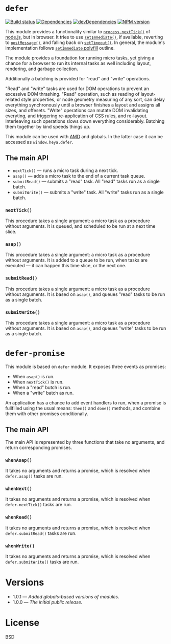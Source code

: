 # `defer`

[![Build status][travis-image]][travis-url]
[![Dependencies][deps-image]][deps-url]
[![devDependencies][dev-deps-image]][dev-deps-url]
[![NPM version][npm-image]][npm-url]


This module provides a functionality similar to [`process.nextTick()`](https://nodejs.org/docs/latest/api/process.html#process_process_nexttick_callback_arg)
of [node.js](https://nodejs.org/en/), but in browser. It tries to use [`setImmediate()`](https://developer.mozilla.org/en-US/docs/Web/API/Window/setImmediate),
if available, reverting to [`postMessage()`](https://developer.mozilla.org/en-US/docs/Web/API/window/postMessage), and falling back on
[`setTimeout()`](https://developer.mozilla.org/en-US/docs/Web/API/WindowTimers/setTimeout). In general, the module's implementation follows
[`setImmediate` polyfill](https://github.com/YuzuJS/setImmediate) outline.

The module provides a foundation for running micro tasks, yet giving a chance for a browser to run its internal tasks as well including layout,
rendering, and garbage collection.

Additionally a batching is provided for "read" and "write" operations.

"Read" and "write" tasks are used for DOM operations to prevent an excessive DOM thrashing. "Read" operation, such as reading of layout-related style properties,
or node geometry measuring of any sort, can delay everything synchronously until a browser finishes a layout and assigns all sizes, and offesets.
"Write" operations can mutate DOM invalidating everyting, and triggering re-application of CSS rules, and re-layout. Interleaving such operations slows down
everything considerably. Batching them together by kind speeds things up.

This module can be used with [AMD]() and globals. In the latter case it can be accessed as `window.heya.defer`.

## The main API

* `nextTick()` &mdash; runs a micro task during a next tick.
* `asap()` &mdash; adds a micro task to the end of a current task queue.
* `submitRead()` &mdash; submits a "read" task. All "read" tasks run as a single batch.
* `submitWrite()` &mdash; submits a "write" task. All "write" tasks run as a single batch.

### `nextTick()`

This procedure takes a single argument: a micro task as a procedure without arguments. It is queued, and scheduled to be run at a next time slice.

### `asap()`

This procedure takes a single argument: a micro task as a procedure without arguments. It is added to a queue to be run, when tasks are executed &mdash;
it can happen this time slice, or the next one.

### `submitRead()`

This procedure takes a single argument: a micro task as a procedure without arguments. It is based on `asap()`, and queues "read" tasks to be run as a single batch.


### `submitWrite()`

This procedure takes a single argument: a micro task as a procedure without arguments. It is based on `asap()`, and queues "write" tasks to be run as a single batch.

# `defer-promise`

This module is based on `defer` module. It exposes three events as promises:

* When `asap()` is run.
* When `nextTick()` is run.
* When a "read" butch is run.
* When a "write" batch as run.

An application has a chance to add event handlers to run, when a promise is fullfilled using the usual means: `then()` and `done()` methods, and combine them
with other promises conditionally.

## The main API

The main API is represented by three functions that take no arguments, and return corresponding promises.

### `whenAsap()`

It takes no arguments and returns a promise, which is resolved when `defer.asap()` tasks are run.

### `whenNext()`

It takes no arguments and returns a promise, which is resolved when `defer.nextTick()` tasks are run.

### `whenRead()`

It takes no arguments and returns a promise, which is resolved when `defer.submitRead()` tasks are run.

### `whenWrite()`

It takes no arguments and returns a promise, which is resolved when `defer.submitWrite()` tasks are run.

# Versions

- 1.0.1 &mdash; *Added globals-based versions of modules.*
- 1.0.0 &mdash; *The initial public release.*

# License

BSD


[npm-image]:      https://img.shields.io/npm/v/heya-defer.svg
[npm-url]:        https://npmjs.org/package/heya-defer
[deps-image]:     https://img.shields.io/david/heya/defer.svg
[deps-url]:       https://david-dm.org/heya/defer
[dev-deps-image]: https://img.shields.io/david/dev/heya/defer.svg
[dev-deps-url]:   https://david-dm.org/heya/defer#info=devDependencies
[travis-image]:   https://img.shields.io/travis/heya/defer.svg
[travis-url]:     https://travis-ci.org/heya/defer
